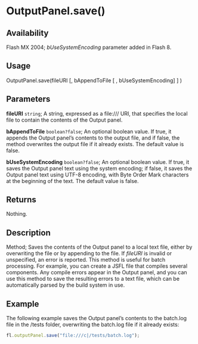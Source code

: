 # OutputPanel.save()

## Availability

Flash MX 2004; *bUseSystemEncoding* parameter added in Flash 8.

## Usage

OutputPanel.save(fileURI [, bAppendToFile [ , bUseSystemEncoding] ] )

## Parameters

**fileURI** `string`; A string, expressed as a file:/// URI, that specifies the local file to contain the contents of the Output panel.

**bAppendToFile** `boolean?false`; An optional boolean value. If true, it appends the Output panel’s contents to the output file, and if
false, the method overwrites the output file if it already exists. The default value is false.

**bUseSystemEncoding** `boolean?false`; An optional boolean value. If true, it saves the Output panel text using the system encoding; if false, it saves the Output panel text using UTF-8 encoding, with Byte Order Mark characters at the beginning of the text. The default value is false.

## Returns

Nothing.

## Description

Method; Saves the contents of the Output panel to a local text file, either by overwriting the file or by appending to the file.
If *fileURI* is invalid or unspecified, an error is reported.
This method is useful for batch processing. For example, you can create a JSFL file that compiles several components. Any compile errors appear in the Output panel, and you can use this method to save the resulting errors to a text file, which can be automatically parsed by the build system in use.

## Example

The following example saves the Output panel’s contents to the batch.log file in the /tests
folder, overwriting the batch.log file if it already exists:

```javascript
fl.outputPanel.save("file:///c|/tests/batch.log");
```
